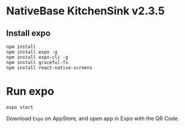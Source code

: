 # NativeBase KitchenSink v2.3.5

## Install expo ##

```
npm install
npm install expo -g
npm install expo-cli -g
npm install graceful-fs
npm install react-native-screens
```

# Run expo #
```
expo start
```

Download ``Expo`` on AppStore,
and open app in Expo with the QR Code.



